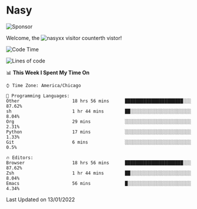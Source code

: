 # Nasy

<!--
<p align="center">
<img height="200" src="https://github-readme-stats.vercel.app/api?username=nasyxx&count_private=true&show_icons=true&theme=dracula&include_all_commits=true"/>
<img height="200" src="https://github-readme-stats.vercel.app/api/top-langs/?username=nasyxx&theme=dracula&hide=html,jupyter+notebook&count_private=true&show_icons=true"/>
</p>

  
----------------
-->

![Sponsor](https://img.shields.io/static/v1.svg?label=Sponsor&message=%E2%9D%A4&logo=GitHub&style=flat&color=pink)
 
Welcome, the ![nasyxx visitor counter](https://count.getloli.com/get/@nasyxx?theme=rule34)th vistor!
 
<!--START_SECTION:waka-->
![Code Time](http://img.shields.io/badge/Code%20Time-1%2C721%20hrs%2054%20mins-blue)

![Lines of code](https://img.shields.io/badge/From%20Hello%20World%20I%27ve%20Written-5%20Million%20lines%20of%20code-blue)

📊 **This Week I Spent My Time On** 

```text
⌚︎ Time Zone: America/Chicago

💬 Programming Languages: 
Other                    18 hrs 56 mins      ██████████████████████░░░   87.62% 
sh                       1 hr 44 mins        ██░░░░░░░░░░░░░░░░░░░░░░░   8.04% 
Org                      29 mins             ░░░░░░░░░░░░░░░░░░░░░░░░░   2.31% 
Python                   17 mins             ░░░░░░░░░░░░░░░░░░░░░░░░░   1.33% 
Git                      6 mins              ░░░░░░░░░░░░░░░░░░░░░░░░░   0.5%

🔥 Editors: 
Browser                  18 hrs 56 mins      ██████████████████████░░░   87.62% 
Zsh                      1 hr 44 mins        ██░░░░░░░░░░░░░░░░░░░░░░░   8.04% 
Emacs                    56 mins             █░░░░░░░░░░░░░░░░░░░░░░░░   4.34%

```


 Last Updated on 13/01/2022
<!--END_SECTION:waka-->

<!-- ![visitors](https://visitor-badge.laobi.icu/badge?page_id=nasyxx.nasyxx) -->
